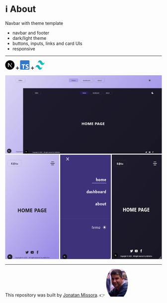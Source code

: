 # ℹ️ About 
Navbar with theme template
  - navbar and footer
  - dark/light theme
  - buttons, inputs, links and card UIs
  - responsive

****************************

<img src="/public/nextjs-icon.svg" alt="nextjs image" width="30px" height="30px" /> ➕ <img src="/public/typescript-icon.svg" alt="typescript image" width="30px" height="30px" /> ➕ <img src="/public/tailwindcss-icon.svg" alt="tailwind image" width="30px" height="30px" /> 


![alt text](/public/preview-desktop.webp "preview image repository")
![alt text](/public/preview-mobil.webp "preview image repository")


****************************

This repository was built by [Jonatan Missora](https://github.com/jonatanjmissora).  👉  <img src="/public/avatar.png" width="70px" height="auto" alt="avatar image"/>
